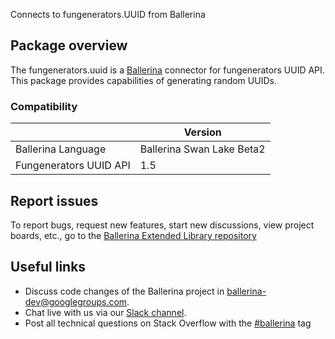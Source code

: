 Connects to fungenerators.UUID from Ballerina
## Package overview
The fungenerators.uuid is a [Ballerina](https://ballerina.io/) connector for fungenerators UUID API.
This package provides capabilities of generating random UUIDs.

### Compatibility
|                           | Version                   |
|---------------------------|---------------------------|
| Ballerina Language        | Ballerina Swan Lake Beta2 |
| Fungenerators UUID API    | 1.5                       |

## Report issues
To report bugs, request new features, start new discussions, view project boards, etc., go to the [Ballerina Extended Library repository](https://github.com/ballerina-platform/ballerina-extended-library)

## Useful links
- Discuss code changes of the Ballerina project in [ballerina-dev@googlegroups.com](mailto:ballerina-dev@googlegroups.com).
- Chat live with us via our [Slack channel](https://ballerina.io/community/slack/).
- Post all technical questions on Stack Overflow with the [#ballerina](https://stackoverflow.com/questions/tagged/ballerina) tag